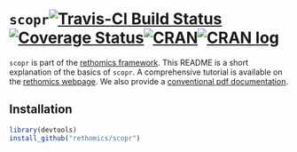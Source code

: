 


# `scopr`[![Travis-CI Build Status](https://travis-ci.org/rethomics/scopr.svg?branch=master)](https://travis-ci.org/rethomics/scopr)[![Coverage Status](https://img.shields.io/codecov/c/github/rethomics/scopr/master.svg)](https://codecov.io/github/rethomics/scopr?branch=master)[![CRAN](http://www.r-pkg.org/badges/version/scopr)](https://cran.r-project.org/package=scopr)[![CRAN log](https://cranlogs.r-pkg.org/badges/scopr)](https://www.rdocumentation.org/packages/scopr)

`scopr` is part of the [rethomics framework](https://rethomics.github.io/).
This README is a short explanation of the basics of `scopr`.
A comprehensive tutorial is available on the [rethomics webpage](https://rethomics.github.io/scopr.html).
We also provide a [conventional pdf documentation](https://github.com/rethomics/scopr/raw/master/scopr.pdf).


## Installation

```r
library(devtools)
install_github("rethomics/scopr")
```
